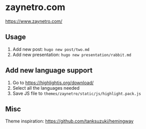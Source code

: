 # zaynetro.com

https://www.zaynetro.com/

## Usage

1. Add new post: `hugo new post/two.md`
1. Add new presentation: `hugo new presentation/rabbit.md`

## Add new language support

1. Go to https://highlightjs.org/download/
2. Select all the languages needed
3. Save JS file to `themes/zaynetro/static/js/highlight.pack.js`


## Misc

Theme inspiration: https://github.com/tanksuzuki/hemingway
